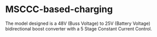 # MSCCC-based-charging
The model designed is a 48V (Buss Voltage) to 25V (Battery Voltage) bidirectional boost converter with a 5 Stage Constant Current Control.
